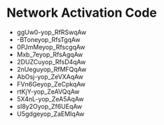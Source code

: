 # Network Activation Code
* ggUw0-yop_RfRSwqAw
* -BToneyop_RfsTgqAw
* 0PJmMeyop_RfscgqAw
* Mxb_7eyop_RfsAgqAw
* 2DUZCuyop_RfsD4qAw
* 2nUeguyop_RfMFQqAw
* AbOsj-yop_ZeVXAqAw
* FVn6Geyop_ZeCpkqAw
* rtKjY-yop_ZeAVQqAw
* 5X4nL-yop_ZeA5AqAw
* sI8y2Oyop_Zf6UEqAw
* U5gdgeyop_ZaEMIqAw